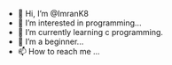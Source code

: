 - 👋 Hi, I’m @ImranK8
- 👀 I’m interested in programming...
- 🌱 I’m currently learning c programming.
- 💞️ I’m a beginner...
- 📫 How to reach me ...

<!---
ImranK8/ImranK8 is a ✨ special ✨ repository because its `README.md` (this file) appears on your GitHub profile.
You can click the Preview link to take a look at your changes.
--->
